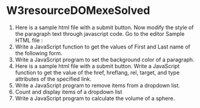 # W3resourceDOMexeSolved
1. Here is a sample html file with a submit button. Now modify the style of the paragraph text through javascript code. Go to the editor
Sample HTML file :
2. Write a JavaScript function to get the values of First and Last name of the following form.
3. Write a JavaScript program to set the background color of a paragraph.
4. Here is a sample html file with a submit button. Write a JavaScript function to get the value of the href, hreflang, rel, target, and type attributes of the specified link.
5.  Write a JavaScript program to remove items from a dropdown list.
6. Count and display items of a dropdown list
7. Write a JavaScript program to calculate the volume of a sphere.